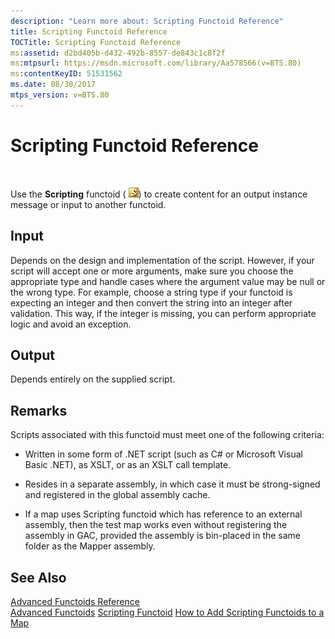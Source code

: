 ```yaml
---
description: "Learn more about: Scripting Functoid Reference"
title: Scripting Functoid Reference
TOCTitle: Scripting Functoid Reference
ms:assetid: d2bd405b-d432-492b-8557-de843c1c8f2f
ms:mtpsurl: https://msdn.microsoft.com/library/Aa578566(v=BTS.80)
ms:contentKeyID: 51531562
ms.date: 08/30/2017
mtps_version: v=BTS.80
---
```


# Scripting Functoid Reference

 

Use the **Scripting** functoid ( ![](images/Aa560018.bd458694-6168-4c8c-90d2-da4407485122(BTS.80).jpeg)) to create content for an output instance message or input to another functoid.

## Input

Depends on the design and implementation of the script. However, if your script will accept one or more arguments, make sure you choose the appropriate type and handle cases where the argument value may be null or the wrong type. For example, choose a string type if your functoid is expecting an integer and then convert the string into an integer after validation. This way, if the integer is missing, you can perform appropriate logic and avoid an exception.

## Output

Depends entirely on the supplied script.

## Remarks

Scripts associated with this functoid must meet one of the following criteria:

  - Written in some form of .NET script (such as C\# or Microsoft Visual Basic .NET), as XSLT, or as an XSLT call template.

  - Resides in a separate assembly, in which case it must be strong-signed and registered in the global assembly cache.

  - If a map uses Scripting functoid which has reference to an external assembly, then the test map works even without registering the assembly in GAC, provided the assembly is bin-placed in the same folder as the Mapper assembly.

## See Also

[Advanced Functoids Reference](advanced-functoids-reference.md)  
[Advanced Functoids](https://msdn.microsoft.com/library/aa561121\(v=bts.80\))  
[Scripting Functoid](https://msdn.microsoft.com/library/aa561729\(v=bts.80\))  
[How to Add Scripting Functoids to a Map](https://msdn.microsoft.com/library/aa561749\(v=bts.80\))

